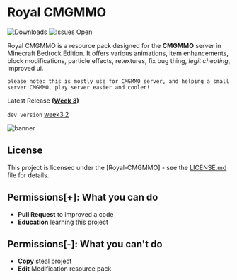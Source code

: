 # Royal CMGMMO

<div align="left">
  <img src="https://img.shields.io/github/downloads/lnwAitJi/Royal-CMGMMO/total?style=for-the-badge" alt="Downloads"/>
  <img src="https://img.shields.io/github/issues/lnwAitJi/Royal-CMGMMO?label=ISSUES&style=for-the-badge" alt="Issues Open"/>
</div>

Royal CMGMMO is a resource pack designed for the **CMGMMO** server in Minecraft Bedrock Edition. It offers various animations, item enhancements, block modifications, particle effects, retextures, fix bug thing, *legit cheating*, improved ui.

``please note: this is mostly use for CMGMMO server, and helping a small server CMGMMO, play server easier and cooler!``

Latest Release **([Week 3](../../releases/tag/week_3))**

``dev version`` [week3.2](../../releases/tag/week_3.2)

![banner](https://github.com/lnwAitJi/Royal-CMGMMO/assets/100911929/c5cf90b7-8c46-4da3-a5b1-8647eb557de5)


## License

This project is licensed under the [Royal-CMGMMO] - see the [LICENSE.md](LICENSE.md) file for details.

## Permissions[+]: What you can do

- **Pull Request** to improved a code
- **Education** learning this project

## Permissions[-]: What you can't do

- **Copy** steal project
- **Edit** Modification resource pack